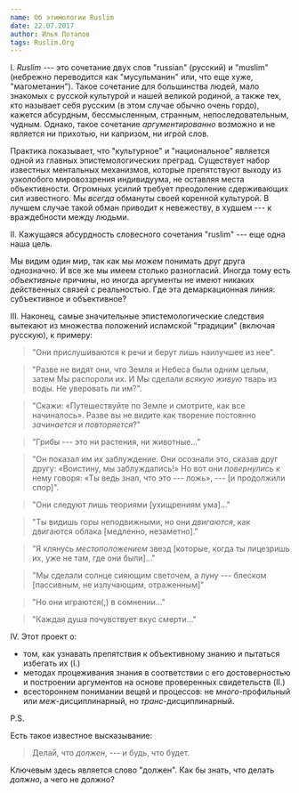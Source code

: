 ```yaml
---
name: Об этимологии Ruslim
date: 22.07.2017
author: Илья Потапов
tags: Ruslim.Org
---
```


I. *Ruslim* --- это сочетание двух слов "russian" (русский) и "muslim"
(небрежно переводится как "мусульманин" или, что еще хуже,
"магометанин"). Такое сочетание для большинства людей, мало знакомых с
русской культурой и нашей великой родиной, а также тех, кто называет
себя русским (в этом случае обычно очень гордо), кажется абсурдным,
бессмысленным, странным, непоследовательным, чудным. Однако, такое
сочетание *аргументированно* возможно и не является ни прихотью, ни
капризом, ни игрой слов.

Практика показывает, что "культурное" и "национальное" является одной
из главных эпистемологических преград. Существует набор известных
ментальных механизмов, которые препятствуют выходу из узколобого
мировоззрения индивидуума, не оставляя места объективности. Огромных
усилий требует преодоление сдерживающих сил известного. Мы *всегда*
обмануты своей коренной культурой. В лучшем случае такой обман
приводит к невежеству, в худшем --- к враждебности между людьми.

II. Кажущаяся абсурдность словесного сочетания "ruslim" --- еще одна
наша цель.

Мы видим один мир, так как мы *можем* понимать друг друга
однозначно. И все же мы имеем столько разногласий. Иногда тому есть
*объективные* причины, но иногда аргументы не имеют никаких
действенных связей с реальностью. Где эта демаркационная линия:
субъективное и объективное?

III. Наконец, самые значительные эпистемологические следствия вытекают
из множества положений исламской "традиции" (включая русскую), к
примеру:

> "Они прислушиваются к речи и берут лишь наилучшее из нее".

> "Разве не видят они, что Земля и Небеса были одним целым, затем Мы
распороли их. И Мы сделали *всякую живую* тварь из воды. Не уверовать
ли им?".

> "Скажи: &laquo;Путешествуйте по Земле и смотрите, как все
начиналось&raquo;. Разве вы не видите как творение постоянно
*зачинается* и *повторяется*?"

> "Грибы --- это ни растения, ни животные..."

> "Он показал им их заблуждение. Они осознали это, сказав друг другу:
&laquo;Воистину, мы заблуждались!&raquo; Но вот они *повернулись* к
нему говоря: &laquo;Ты ведь знал, что это --- ложь&raquo;, --- [и
продолжили спор]".

> "Они следуют лишь теориями [ухищрениям ума]..."

> "Ты видишь горы неподвижными, но они *двигаются*, как двигаются
облака [медленно, незаметно]."

> "Я клянусь *местоположением* звезд [которые, когда ты лицезришь их,
уже не там, где они были]..."

> "Мы сделали солнце сияющим светочем, а луну --- блеском [пассивным,
не излучающим, отраженным]"

> "Но они играются(,) в сомнении..."

> "Каждая душа почувствует вкус смерти..."

IV. Этот проект о:

- том, как узнавать препятствия к объективному знанию и пытаться
  избегать их (I.)
- методах процеживания знания в соответствии с его достоверностью и
  построении аргументов на основе проверенных свидетельств (II.)
- всестороннем понимании вещей и процессов: не *много*-профильный или
  *меж*-дисциплинарный, но *транс*-дисциплинарный.

P.S.

Есть такое известное высказывание:

> Делай, что *должен*, --- и будь, что будет.

Ключевым здесь является слово "должен". Как бы знать, что делать
*должно*, а чего не должно?
